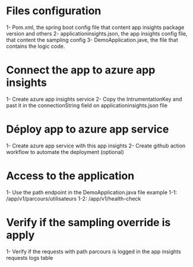 # Files configuration
1- Pom.xml, the spring boot config file that content app insights package version and others
2- applicationinsights.json, the app insights config file, that content the sampling config
3- DemoApplication.jave, the file that contains the logic code.


# Connect the app to azure app insights
1- Create azure app insights service
2- Copy the IntrumentationKey and past it in the connectionString field on applicationinsights.json file

# Déploy app to azure app service
1- Create azure app service with this app insights
2- Create github action workflow to automate the deployment (optional)

# Access to the application
1- Use the path endpoint in the DemoApplication.java file example
1-1: <app-serivice-custom-domain>/app/v1/parcours/utilisateurs
1-2: <app-serivice-custom-domain>/app/v1/health-check

# Verify if the sampling override is apply
1- Verify if the requests with path parcours is logged in the app insights requests logs table
